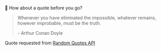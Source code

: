 📣 How about a quote before you go?

> Whenever you have eliminated the impossible, whatever remains, however improbable, must be the truth.
>
> <p>- Arthur Conan Doyle</p>

Quote requested from [Random Quotes API](https://github.com/lukePeavey/quotable)
